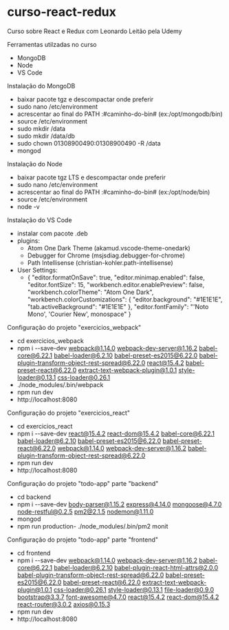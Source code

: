 # curso-react-redux
Curso sobre React e Redux com Leonardo Leitão pela Udemy

Ferramentas utilzadas no curso
- MongoDB
- Node
- VS Code

Instalação do MongoDB
- baixar pacote tgz e descompactar onde preferir
- sudo nano /etc/environment
- acrescentar ao final do PATH :#caminho-do-bin# (ex:/opt/mongodb/bin)
- source /etc/environment
- sudo mkdir /data
- sudo mkdir /data/db
- sudo chown 01308900490:01308900490 -R /data
- mongod

Instalação do Node
- baixar pacote tgz LTS e descompactar onde preferir
- sudo nano /etc/environment
- acrescentar ao final do PATH :#caminho-do-bin# (ex:/opt/node/bin)
- source /etc/environment
- node -v

Instalação do VS Code
- instalar com pacote .deb
- plugins:
  - Atom One Dark Theme (akamud.vscode-theme-onedark)
  - Debugger for Chrome (msjsdiag.debugger-for-chrome)
  - Path Intellisense (christian-kohler.path-intellisense)
- User Settings:
  - {
     "editor.formatOnSave": true,
     "editor.minimap.enabled": false,
     "editor.fontSize": 15,
     "workbench.editor.enablePreview": false,
     "workbench.colorTheme": "Atom One Dark",
     "workbench.colorCustomizations": {
          "editor.background": "#1E1E1E",
          "tab.activeBackground": "#1E1E1E"
     },
     "editor.fontFamily": "'Noto Mono', 'Courier New', monospace"
    }

Configuração do projeto "exercicios_webpack"
- cd exercicios_webpack
- npm i --save-dev webpack@1.14.0 webpack-dev-server@1.16.2 babel-core@6.22.1 babel-loader@6.2.10 babel-preset-es2015@6.22.0 babel-plugin-transform-object-rest-spread@6.22.0 react@15.4.2 babel-preset-react@6.22.0 extract-text-webpack-plugin@1.0.1 style-loader@0.13.1 css-loader@0.26.1
- ./node_modules/.bin/webpack
- npm run dev
- http://localhost:8080

Configuração do projeto "exercicios_react"
- cd exercicios_react
- npm i --save-dev react@15.4.2 react-dom@15.4.2 babel-core@6.22.1 babel-loader@6.2.10 babel-preset-es2015@6.22.0 babel-preset-react@6.22.0 webpack@1.14.0 webpack-dev-server@1.16.2 babel-plugin-transform-object-rest-spread@6.22.0
- npm run dev
- http://localhost:8080

Configuração do projeto "todo-app" parte "backend"
- cd backend
- npm i --save-dev body-parser@1.15.2 express@4.14.0 mongoose@4.7.0 node-restful@0.2.5 pm2@2.1.5 nodemon@1.11.0
- mongod
- npm run production- ./node_modules/.bin/pm2 monit

Configuração do projeto "todo-app" parte "frontend"
- cd frontend
- npm i --save-dev webpack@1.14.0 webpack-dev-server@1.16.2 babel-core@6.22.1 babel-loader@6.2.10 babel-plugin-react-html-attrs@2.0.0 babel-plugin-transform-object-rest-spread@6.22.0 babel-preset-es2015@6.22.0 babel-preset-react@6.22.0 extract-text-webpack-plugin@1.0.1 css-loader@0.26.1 style-loader@0.13.1 file-loader@0.9.0 bootstrap@3.3.7 font-awesome@4.7.0 react@15.4.2 react-dom@15.4.2 react-router@3.0.2 axios@0.15.3
- npm run dev
- http://localhost:8080

